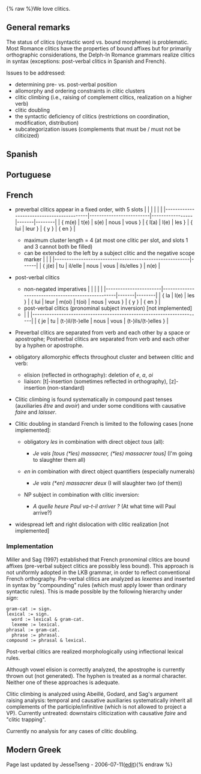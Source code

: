 {% raw %}We love clitics.

## General remarks

The status of clitics (syntactic word vs. bound morpheme) is
problematic. Most Romance clitics have the properties of bound affixes
but for primarily orthographic considerations, the Delph-In Romance
grammars realize clitics in syntax (exceptions: post-verbal clitics in
Spanish and French).

Issues to be addressed:

- determining pre- vs. post-verbal position
- allomorphy and ordering constraints in clitic clusters
- clitic climbing (i.e., raising of complement clitics, realization on
a higher verb)
- clitic doubling
- the syntactic deficiency of clitics (restrictions on coordination,
modification, distribution)
- subcategorization issues (complements that must be / must not be
cliticized)

## Spanish

## Portuguese

## French

- preverbal clitics appear in a fixed order, with 5 slots
|                                          |                         |                 |       |        |
|------------------------------------------|-------------------------|-----------------|-------|--------|
| { m(e) \| t(e) \| s(e) \| nous \| vous } | { l(a) \| l(e) \| les } | { lui \| leur } | { y } | { en } |
  
  - maximum cluster length = 4 (at most one clitic per slot, and
slots 1 and 3 cannot both be filled)
  - can be extended to the left by a subject clitic and the negative
scope marker
|                                                        |      |
|--------------------------------------------------------|------|
| { j(e) \| tu \| il/elle \| nous \| vous \| ils/elles } | n(e) |
- post-verbal clitics
  - non-negated imperatives
|                       |                                                   |       |        |
|-----------------------|---------------------------------------------------|-------|--------|
| { la \| l(e) \| les } | { lui \| leur \| m(oi) \| t(oi) \| nous \| vous } | { y } | { en } |
  - post-verbal clitics (pronominal subject inversion) \[not
implemented\]
  
  <!-- -->

  
  - |                                                                      |
|----------------------------------------------------------------------|
| { je \| tu \| (t-)il/(t-)elle \| nous \| vous \| (t-)ils/(t-)elles } |
- Preverbal clitics are separated from verb and each other by a space
or apostrophe; Postverbal clitics are separated from verb and each
other by a hyphen or apostrophe.
- obligatory allomorphic effects throughout cluster and between clitic
and verb:
  - elision (reflected in orthography): deletion of *e*, *a*, *oi*
  - liaison: \[t\]-insertion (sometimes reflected in orthography),
\[z\]-insertion (non-standard)
- Clitic climbing is found systematically in compound past tenses
(auxiliaries *être* and *avoir*) and under some conditions with
causative *faire* and *laisser*.
- Clitic doubling in standard French is limited to the following cases
\[none implemented\]:
  - obligatory *les* in combination with direct object *tous* (all):
    
    - *Je vais \[tous (\*les) massacrer, (\*les) massacrer tous\]*
(I'm going to slaughter them all)
  - *en* in combination with direct object quantifiers (especially
numerals)
    
    - *Je vais (\*en) massacrer deux* (I will slaughter two (of
them))
  - NP subject in combination with clitic inversion:
    - *A quelle heure Paul va-t-il arriver ?* (At what time will
Paul arrive?)
- widespread left and right dislocation with clitic realization \[not
implemented\]

### Implementation

Miller and Sag (1997) established that French pronominal clitics are
bound affixes (pre-verbal subject clitics are possibly less bound). This
approach is not uniformly adopted in the LKB grammar, in order to
reflect conventional French orthography. Pre-verbal clitics are analyzed
as *lexemes* and inserted in syntax by "compounding" rules (which must
apply lower than ordinary syntactic rules). This is made possible by the
following hierarchy under *sign*:

    gram-cat := sign.
    lexical := sign.
      word := lexical & gram-cat.
      lexeme := lexical.
    phrasal := gram-cat.
      phrase := phrasal.
    compound := phrasal & lexical.

Post-verbal clitics are realized morphologically using inflectional
lexical rules.

Although vowel elision is correctly analyzed, the apostrophe is
currently thrown out (not generated). The hyphen is treated as a normal
character. Neither one of these approaches is adequate.

Clitic climbing is analyzed using Abeillé, Godard, and Sag's argument
raising analysis: temporal and causative auxiliaries systematically
inherit all complements of the participle/infinitive (which is not
allowed to project a VP). Currently untreated: downstairs cliticization
with causative *faire* and "clitic trapping".

Currently no analysis for any cases of clitic doubling.

## Modern Greek

Page last updated by JesseTseng - 2006-07-11([edit](https://github.com/delph-in/docs/wiki/RomClitics/_edit)){% endraw %}